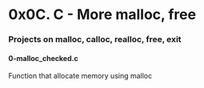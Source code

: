 # 0x0C. C - More malloc, free
### Projects on malloc, calloc, realloc, free, exit

#### 0-malloc_checked.c
Function that allocate memory using malloc

####

